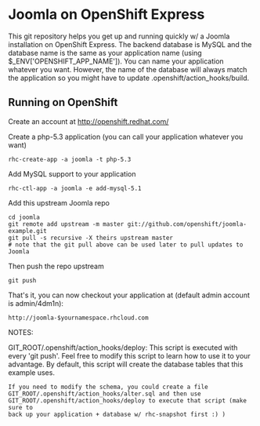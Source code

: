 Joomla on OpenShift Express
===========================

This git repository helps you get up and running quickly w/ a Joomla installation
on OpenShift Express.  The backend database is MySQL and the database name is the 
same as your application name (using $_ENV['OPENSHIFT_APP_NAME']).  You can name 
your application whatever you want.  However, the name of the database will always
match the application so you might have to update .openshift/action_hooks/build.


Running on OpenShift
----------------------------

Create an account at http://openshift.redhat.com/

Create a php-5.3 application (you can call your application whatever you want)

    rhc-create-app -a joomla -t php-5.3

Add MySQL support to your application

    rhc-ctl-app -a joomla -e add-mysql-5.1

Add this upstream Joomla repo

    cd joomla
    git remote add upstream -m master git://github.com/openshift/joomla-example.git
    git pull -s recursive -X theirs upstream master
    # note that the git pull above can be used later to pull updates to Joomla
    
Then push the repo upstream

    git push

That's it, you can now checkout your application at (default admin account is admin/4dm1n):

    http://joomla-$yournamespace.rhcloud.com


NOTES:

GIT_ROOT/.openshift/action_hooks/deploy:
    This script is executed with every 'git push'.  Feel free to modify this script
    to learn how to use it to your advantage.  By default, this script will create
    the database tables that this example uses.

    If you need to modify the schema, you could create a file 
    GIT_ROOT/.openshift/action_hooks/alter.sql and then use
    GIT_ROOT/.openshift/action_hooks/deploy to execute that script (make sure to
    back up your application + database w/ rhc-snapshot first :) )

